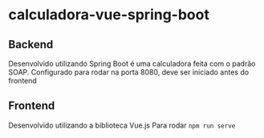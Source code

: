 # calculadora-vue-spring-boot

## Backend
Desenvolvido utilizando Spring Boot é uma calculadora feita com o padrão SOAP.
Configurado para rodar na porta 8080, deve ser iniciado antes do frontend

## Frontend
Desenvolvido utilizando a biblioteca Vue.js
Para rodar `npm run serve`